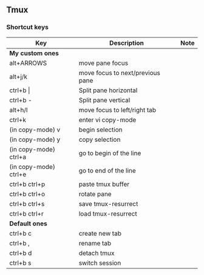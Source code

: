 ## Tmux

### Shortcut keys
| Key  | Description  | Note  |
|---|---|---|
| **My custom ones** | | |
| alt+ARROWS | move pane focus | |
| alt+j/k | move focus to next/previous pane | |
| ctrl+b \| | Split pane horizontal | |
| ctrl+b - | Split pane vertical | |
| alt+h/l | move focus to left/right tab | |
| ctrl+k | enter vi copy-mode | |
| (in copy-mode) v | begin selection | |
| (in copy-mode) y | copy selection | |
| (in copy-mode) ctrl+a | go to begin of the line | |
| (in copy-mode) ctrl+e | go to end of the line | |
| ctrl+b ctrl+p | paste tmux buffer | |
| ctrl+b ctrl+o | rotate pane | |
| ctrl+b ctrl+s | save tmux-resurrect | |
| ctrl+b ctrl+r | load tmux-resurrect | |
| **Default ones** | | |
| ctrl+b c | create new tab | |
| ctrl+b , | rename tab | |
| ctrl+b d | detach tmux | |
| ctrl+b s | switch session | |